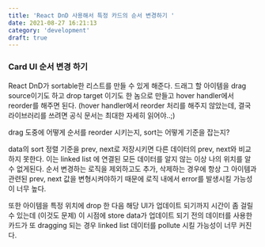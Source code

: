 ```yaml
---
title: 'React DnD 사용해서 특정 카드의 순서 변경하기 '
date: 2021-08-27 16:21:13
category: 'development'
draft: true
---
```


### Card UI 순서 변경 하기

React DnD가 sortable한 리스트를 만들 수 있게 해준다. 드래그 할 아이템을 drag source이기도 하고 drop target 이기도 한 놈으로 만들고 hover handler에서 reorder를 해주면 된다.
(hover handler에서 reorder 처리를 해주지 않았는데, 결국 라이브러리를 쓰려면 공식 문서는 최대한 자세히 읽어야..;)

drag 도중에 어떻게 순서를 reorder 시키는지, sort는 어떻게 기준을 잡는지?

data의 sort 정렬 기준을 prev, next로 저장시키면 다른 데이터의 prev, next와 비교하지 못한다. 이는 linked list 에 연결된 모든 데이터를 알지 않는 이상 나의 위치를 알 수 없게된다.
순서 변경하는 로직을 제외하고도 추가, 삭제하는 경우에 항상 그 아이템과 관련된 prev, next 값을 변형시켜야하기 때문에 로직 내에서 error를 발생시킬 가능성이 너무 높다.

또한 아이템을 특정 위치에 drop 한 다음 해당 UI가 업데이트 되기까지 시간이 좀 걸릴 수 있는데 (이것도 문제) 이 시점에 store data가 업데이트 되기 전의 데이터를 사용한 카드가 또 dragging 되는 경우 linked list 데이터를 pollute 시킬 가능성이 너무 커진다.
